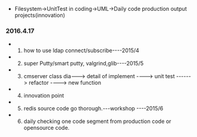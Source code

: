 
* Filesystem->UnitTest in coding->UML->Daily code production output projects(innovation)

### 2016.4.17  
* 1. how to use ldap connect/subscribe----2015/4
* 2. super Putty/smart putty, valgrind,glib----2015/5
* 3. cmserver class dia---> detail of implement ----> unit test ------> refactor ----> new function
* 4. innovation point
* 5. redis source code go thorough.---workshop ----2015/6
* 6. daily checking one code segment from production code or opensource code.
